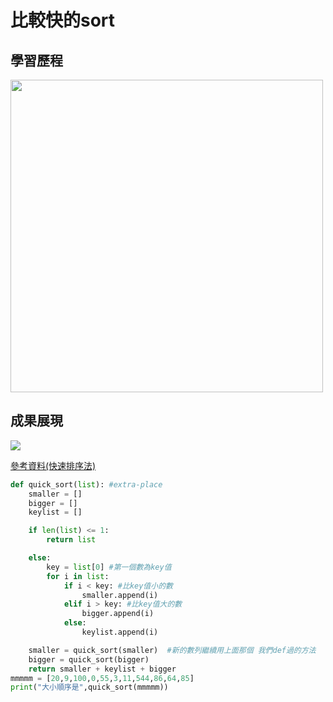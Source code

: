 # 比較快的sort
## 學習歷程

<img src = 'https://github.com/jimmyseto168/jimmyseto/blob/master/image/學習歷程.jpg' height = 500 weight = 500>

## 成果展現
![](https://github.com/jimmyseto168/jimmyseto/blob/master/image/成果展現.png)

[參考資料(快速排序法)](http://jialin128.pixnet.net/blog/post/142927691-%5B-資料結構-%5D-快速排序法（quick-sort）in-python)
```py
def quick_sort(list): #extra-place
    smaller = []
    bigger = []
    keylist = []

    if len(list) <= 1:
        return list

    else:
        key = list[0] #第一個數為key值
        for i in list:
            if i < key: #比key值小的數
                smaller.append(i)
            elif i > key: #比key值大的數
                bigger.append(i)
            else:
                keylist.append(i)

    smaller = quick_sort(smaller)  #新的數列繼續用上面那個 我們def過的方法
    bigger = quick_sort(bigger)
    return smaller + keylist + bigger
mmmmm = [20,9,100,0,55,3,11,544,86,64,85]
print("大小順序是",quick_sort(mmmmm))
```
